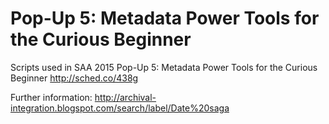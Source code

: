 # Pop-Up 5: Metadata Power Tools for the Curious Beginner
Scripts used in SAA 2015 Pop-Up 5: Metadata Power Tools for the Curious Beginner
http://sched.co/438g

Further information: http://archival-integration.blogspot.com/search/label/Date%20saga
